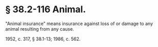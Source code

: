 # § 38.2-116 Animal.

<p>"Animal insurance" means insurance against loss of or damage to any animal resulting from any cause.</p><p>1952, c. 317, § 38.1-13; 1986, c. 562.</p>